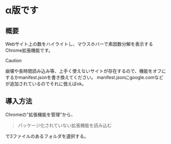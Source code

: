 # α版です

## 概要
Webサイト上の数をハイライトし、マウスホバーで素因数分解を表示するChrome拡張機能です。

> [!CAUTION]
> 崩壊や長時間読み込み等、上手く使えないサイトが存在するので、機能をオフにするかmanifest.jsonを書き換えてください。
> manifest.jsonにgoogle.comなどが追加されているのでそれに倣えばok。

## 導入方法
Chromeの"拡張機能を管理"から、
> パッケージ化されていない拡張機能を読み込む

で3ファイルのあるフォルダを選択する。
